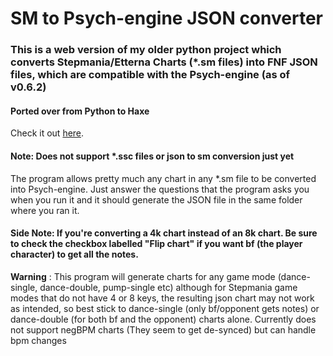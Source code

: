 # SM to Psych-engine JSON converter

### This is a web version of my older python project which converts Stepmania/Etterna Charts (*.sm files) into FNF JSON files, which are compatible with the Psych-engine (as of v0.6.2)
#### Ported over from Python to Haxe

Check it out <a href="">here</a>.

#### Note: Does not support *.ssc files or json to sm conversion just yet

The program allows pretty much any chart in any *.sm file to be converted into Psych-engine. Just answer the questions that the program asks you when you run it and it should generate the JSON file in the same folder where you ran it.


#### Side Note: If you're converting a 4k chart instead of an 8k chart. Be sure to check the checkbox labelled "Flip chart" if you want bf (the player character) to get all the notes.

**Warning** : This program will generate charts for any game mode (dance-single, dance-double, pump-single etc) although for Stepmania game modes that do not have 4 or 8 keys, the resulting json chart may not work as intended, so best stick to dance-single (only bf/opponent gets notes) or dance-double (for both bf and the opponent) charts alone. Currently does not support negBPM charts (They seem to get de-synced) but can handle bpm changes